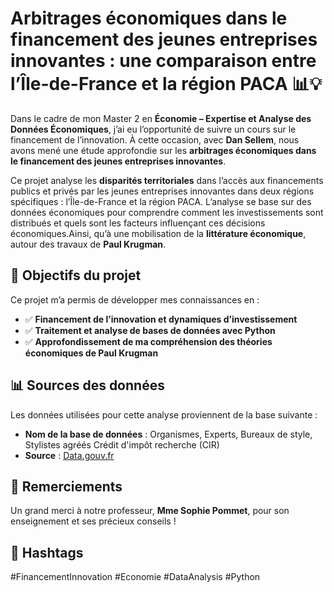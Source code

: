 # Arbitrages économiques dans le financement des jeunes entreprises innovantes : une comparaison entre l’Île-de-France et la région PACA 📊💡

Dans le cadre de mon Master 2 en **Économie – Expertise et Analyse des Données Économiques**, j’ai eu l’opportunité de suivre un cours sur le financement de l’innovation. À cette occasion, avec **Dan Sellem**, nous avons mené une étude approfondie sur les **arbitrages économiques dans le financement des jeunes entreprises innovantes**.

Ce projet analyse les **disparités territoriales** dans l’accès aux financements publics et privés par les jeunes entreprises innovantes dans deux régions spécifiques : l’Île-de-France et la région PACA. L’analyse se base sur des données économiques pour comprendre comment les investissements sont distribués et quels sont les facteurs influençant ces décisions économiques.Ainsi, qu’à une mobilisation de la **littérature économique**, autour des travaux de **Paul Krugman**.

## 📌 Objectifs du projet

Ce projet m’a permis de développer mes connaissances en :

- ✅ **Financement de l’innovation et dynamiques d’investissement**
- ✅ **Traitement et analyse de bases de données avec Python**
- ✅ **Approfondissement de ma compréhension des théories économiques de Paul Krugman**

## 📊 Sources des données

Les données utilisées pour cette analyse proviennent de la base suivante :

- **Nom de la base de données** : Organismes, Experts, Bureaux de style, Stylistes agréés Crédit d'impôt recherche (CIR)
- **Source** : [Data.gouv.fr](https://www.data.gouv.fr/fr/datasets/organismes-experts-bureaux-de-style-stylistes-agrees-credit-dimpot-recherche-cir/)

## 🙏 Remerciements

Un grand merci à notre professeur, **Mme Sophie Pommet**, pour son enseignement et ses précieux conseils !

## 🔖 Hashtags

#FinancementInnovation #Economie #DataAnalysis #Python
